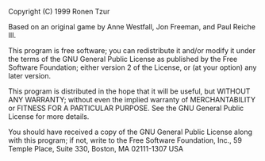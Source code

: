Copyright (C) 1999 Ronen Tzur

Based on an original game by Anne Westfall, Jon Freeman, and Paul Reiche III.

This program is free software; you can redistribute it and/or modify it under the terms of the GNU General Public License as
published by the Free Software Foundation; either version 2 of the License, or (at your option) any later version.

This program is distributed in the hope that it will be useful, but WITHOUT ANY WARRANTY; without even the implied  warranty
of MERCHANTABILITY or FITNESS FOR A PARTICULAR PURPOSE.  See the GNU General Public License for more details.

You  should  have received a copy of the GNU General Public License along with this program; if not, write to the Free 
Software Foundation, Inc., 59 Temple Place, Suite 330, Boston, MA  02111-1307  USA
